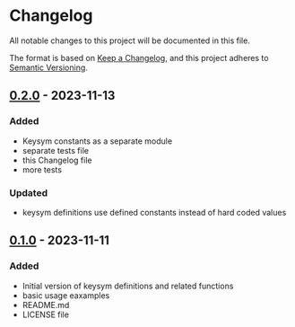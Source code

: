 # Changelog

All notable changes to this project will be documented in this file.

The format is based on [Keep a Changelog](https://keepachangelog.com/en/1.1.0/),
and this project adheres to [Semantic Versioning](https://semver.org/spec/v2.0.0.html).

## [0.2.0] - 2023-11-13

### Added

- Keysym constants as a separate module
- separate tests file
- this Changelog file
- more tests

### Updated

- keysym definitions use defined constants instead of hard coded values

## [0.1.0] - 2023-11-11

### Added

- Initial version of keysym definitions and related functions
- basic usage eaxamples
- README.md
- LICENSE file

[0.2.0]: https://github.com/milchinskiy/keysymdefs/releases/tag/0.2.0
[0.1.0]: https://github.com/milchinskiy/keysymdefs/releases/tag/0.1.0
